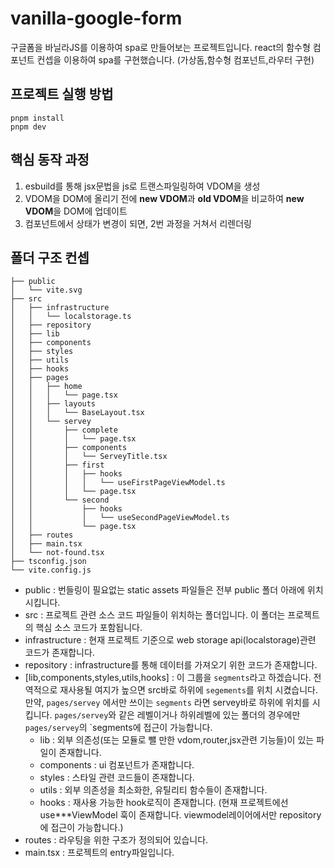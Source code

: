 # vanilla-google-form

구글폼을 바닐라JS를 이용하여 spa로 만들어보는 프로젝트입니다.
react의 함수형 컴포넌트 컨셉을 이용하여 spa를 구현했습니다. (가상돔,함수형 컴포넌트,라우터 구현)

## 프로젝트 실행 방법

```
pnpm install
pnpm dev
```

## 핵심 동작 과정

1. esbuild를 통해 jsx문법을 js로 트랜스파일링하여 VDOM을 생성
2. VDOM을 DOM에 올리기 전에 **new VDOM**과 **old VDOM**을 비교하여 **new VDOM**을 DOM에 업데이트
3. 컴포넌트에서 상태가 변경이 되면, 2번 과정을 거쳐서 리렌더링

## 폴더 구조 컨셉

```
├── public
│   └── vite.svg
├── src
│   ├── infrastructure
│   │   └── localstorage.ts
│   ├── repository
│   ├── lib
│   ├── components
│   ├── styles
│   ├── utils
│   ├── hooks
│   ├── pages
│   │   ├── home
│   │   │   └── page.tsx
│   │   ├── layouts
│   │   │   └── BaseLayout.tsx
│   │   └── servey
│   │       ├── complete
│   │       │   └── page.tsx
│   │       ├── components
│   │       │   └── ServeyTitle.tsx
│   │       ├── first
│   │       │   ├── hooks
│   │       │   │   └── useFirstPageViewModel.ts
│   │       │   └── page.tsx
│   │       └── second
│   │           ├── hooks
│   │           │   └── useSecondPageViewModel.ts
│   │           └── page.tsx
│   ├── routes
│   ├── main.tsx
│   └── not-found.tsx
├── tsconfig.json
└── vite.config.js
```

- public : 번들링이 필요없는 static assets 파일들은 전부 public 폴더 아래에 위치시킵니다.
- src : 프로젝트 관련 소스 코드 파일들이 위치하는 폴더입니다. 이 폴더는 프로젝트의 핵심 소스 코드가 포함됩니다.
- infrastructure : 현재 프로젝트 기준으로 web storage api(localstorage)관련 코드가 존재합니다.
- repository : infrastructure를 통해 데이터를 가져오기 위한 코드가 존재합니다.
- [lib,components,styles,utils,hooks] : 이 그룹을 `segments`라고 하겠습니다. 전역적으로 재사용될 여지가 높으면 src바로 하위에 `segements`를 위치 시켰습니다. 만약, `pages/servey` 에서만 쓰이는 `segments` 라면 servey바로 하위에 위치를 시킵니다. `pages/servey`와 같은 레벨이거나 하위레벨에 있는 폴더의 경우에만 `pages/servey`의 `segments에 접근이 가능합니다.
  - lib : 외부 의존성(또는 모듈로 뺄 만한 vdom,router,jsx관련 기능들)이 있는 파일이 존재합니다.
  - components : ui 컴포넌트가 존재합니다.
  - styles : 스타일 관련 코드들이 존재합니다.
  - utils : 외부 의존성을 최소화한, 유틸리티 함수들이 존재합니다.
  - hooks : 재사용 가능한 hook로직이 존재합니다. (현재 프로젝트에선 use\*\*\*ViewModel 훅이 존재합니다. viewmodel레이어에서만 repository에 접근이 가능합니다.)
- routes : 라우팅을 위한 구조가 정의되어 있습니다.
- main.tsx : 프로젝트의 entry파일입니다.
